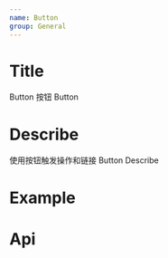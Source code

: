 ```yaml
---
name: Button
group: General
---
```


# Title

Button 按钮
Button

# Describe

使用按钮触发操作和链接
Button Describe

# Example

# Api
